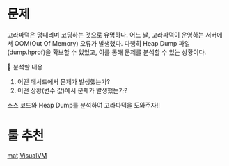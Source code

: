# 문제
고라파덕은 멍때리며 코딩하는 것으로 유명하다.
어느 날, 고라파덕이 운영하는 서버에서 OOM(Out Of Memory) 오류가 발생했다.
다행히 Heap Dump 파일(dump.hprof)을 확보할 수 있었고, 이를 통해 문제를 분석할 수 있는 상황이다.

📌 분석할 내용
1. 어떤 메서드에서 문제가 발생했는가?
2. 어떤 상황(변수 값)에서 문제가 발생했는가?

소스 코드와 Heap Dump를 분석하여 고라파덕을 도와주자!!

# 툴 추천
[mat](https://eclipse.dev/mat/download/)
[VisualVM](https://visualvm.github.io/download.html)
